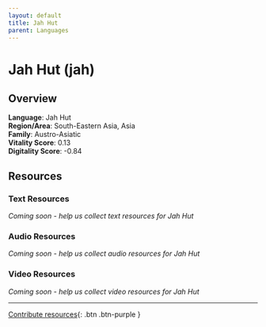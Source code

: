 ```yaml
---
layout: default
title: Jah Hut
parent: Languages
---
```


# Jah Hut (jah)

## Overview

**Language**: Jah Hut  
**Region/Area**: South-Eastern Asia, Asia  
**Family**: Austro-Asiatic  
**Vitality Score**: 0.13  
**Digitality Score**: -0.84  

## Resources

### Text Resources
*Coming soon - help us collect text resources for Jah Hut*

### Audio Resources
*Coming soon - help us collect audio resources for Jah Hut*

### Video Resources
*Coming soon - help us collect video resources for Jah Hut*

---

[Contribute resources](https://fairtrain.github.io/){: .btn .btn-purple }
